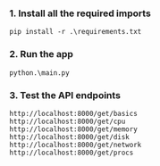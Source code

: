 ### 1. Install all the required imports

```
pip install -r .\requirements.txt
```

### 2. Run the app

```
python.\main.py
```

### 3. Test the API endpoints

```
http://localhost:8000/get/basics
http://localhost:8000/get/cpu
http://localhost:8000/get/memory
http://localhost:8000/get/disk
http://localhost:8000/get/network
http://localhost:8000/get/procs
```